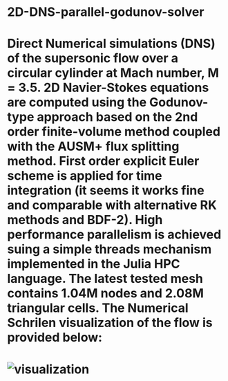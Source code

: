 # 2D-DNS-parallel-godunov-solver
# Direct Numerical simulations (DNS) of the supersonic flow over a circular cylinder at Mach number, M = 3.5.  2D Navier-Stokes equations are computed using the Godunov-type approach based on the 2nd order finite-volume method coupled with the AUSM+ flux splitting method. First order explicit Euler scheme is applied for time integration (it seems it works fine and comparable with alternative RK methods and BDF-2).  High performance parallelism is achieved suing a simple threads mechanism implemented in the Julia HPC language.  The latest tested mesh contains 1.04M nodes and 2.08M triangular cells. The Numerical Schrilen visualization of the flow is provided below:
# <img src="https://github.com/dimaZloy/2D-DNS-parallel-godunov-solver/blob/main/final.png" alt="visualization"/>
